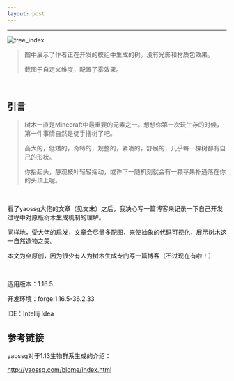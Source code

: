 ```yaml
---
layout: post
---
```


------

![tree_index](https://img-blog.csdnimg.cn/img_convert/2eeac952586fbefee9d91600af54caeb.png)

> 图中展示了作者正在开发的模组中生成的树。没有光影和材质包效果。
>
> 截图于自定义维度，配置了雾效果。

<br>

## 引言

> 树木一直是Minecraft中最重要的元素之一。想想你第一次玩生存的时候，第一件事情自然是徒手撸树了吧。
>
> 高大的，低矮的，奇特的，规整的，紧凑的，舒展的，几乎每一棵树都有自己的形状。
>
> 你抬起头，静观枝叶轻轻摇动，或许下一随机刻就会有一颗苹果扑通落在你的头顶上呢。
>

<br>

看了yaossg大佬的文章（见文末）之后，我决心写一篇博客来记录一下自己开发过程中对原版树木生成机制的理解。

同样地，受大佬的启发，文章会尽量多配图，来使抽象的代码可视化，展示树木这一自然造物之美。

本文为全原创，因为很少有人为树木生成专门写一篇博客（不过现在有啦！）

<br>

适用版本：1.16.5

开发环境：forge:1.16.5-36.2.33

IDE：Intellij Idea

## 参考链接

yaossg对于1.13生物群系生成的介绍：

http://yaossg.com/biome/index.html

